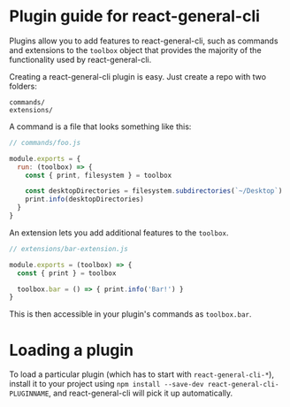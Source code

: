 # Plugin guide for react-general-cli

Plugins allow you to add features to react-general-cli, such as commands and
extensions to the `toolbox` object that provides the majority of the functionality
used by react-general-cli.

Creating a react-general-cli plugin is easy. Just create a repo with two folders:

```
commands/
extensions/
```

A command is a file that looks something like this:

```js
// commands/foo.js

module.exports = {
  run: (toolbox) => {
    const { print, filesystem } = toolbox

    const desktopDirectories = filesystem.subdirectories(`~/Desktop`)
    print.info(desktopDirectories)
  }
}
```

An extension lets you add additional features to the `toolbox`.

```js
// extensions/bar-extension.js

module.exports = (toolbox) => {
  const { print } = toolbox

  toolbox.bar = () => { print.info('Bar!') }
}
```

This is then accessible in your plugin's commands as `toolbox.bar`.

# Loading a plugin

To load a particular plugin (which has to start with `react-general-cli-*`),
install it to your project using `npm install --save-dev react-general-cli-PLUGINNAME`,
and react-general-cli will pick it up automatically.
